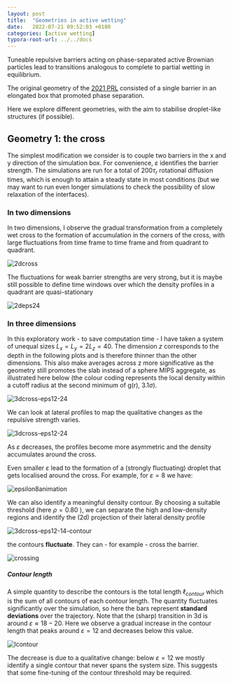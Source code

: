 ```yaml
---
layout: post
title:  "Geometries in active wetting"
date:   2022-07-21 09:52:03 +0100
categories: [active wetting]
typora-root-url: ../../docs
---
```


Tuneable repulsive barriers acting on phase-separated active Brownian particles lead to transitions analogous to complete to partial wetting in equilibrium.

The original geometry of the [2021 PRL]([10.1103/PhysRevLett.127.238002](https://doi.org/10.1103/PhysRevLett.127.238002)) consisted of a single barrier in an elongated box that promoted phase separation.

Here we explore different geometries, with the aim to stabilise droplet-like structures (if possible).



## Geometry 1: the cross

The simplest modification we consider is to couple two barriers in the x and y direction of the simulation box. For convenience, $\varepsilon$ identifies the barrier strength. The simulations are run for a total of $200\tau_r$ rotational diffusion times, which is enough to attain a steady state in most conditions (but we may want to run even longer simulations to check the possibility of slow relaxation of the interfaces).



### In two dimensions

In two dimensions, I observe the gradual transformation from a completely wet cross to the formation of accumulation in the corners of the cross, with large fluctuations from time frame to time frame and from quadrant to quadrant.

![2dcross](/images/WeetingCrossGeom/2dcross-eps24-32-48.png)

The fluctuations for weak barrier strengths are very strong, but it is maybe still possible to define time windows over which the density profiles in a quadrant are quasi-stationary



![2deps24](/images/WeetingCrossGeom/2d-eps24.gif)

### In three dimensions 

In this exploratory work - to save computation time - I have taken a system of unequal sizes $L_x = L_y= 2L_z = 40$. The dimension $z$ corresponds to the depth in the following plots and is therefore thinner than the other dimensions.  This also make averages across z more significative as the geometry still promotes the slab instead of a sphere MIPS aggregate, as illustrated here below (the colour coding represents the local density within a cutoff radius at the second minimum of g(r), $3.1\sigma$).

![3dcross-eps12-24](/images/WeetingCrossGeom/thickness-eps8.png)



We can look at lateral profiles to map the qualitative changes as the repulsive strength varies.



![3dcross-eps12-24](/images/WeetingCrossGeom/3dcross-eps12-24.png)



As $\varepsilon$ decreases, the profiles become more asymmetric and the density accumulates around the cross.

Even smaller $\varepsilon$ lead to the formation of a (strongly fluctuating) droplet that gets localised around the cross. For example, for $\varepsilon=8$ we have:

![epsilon8animation](/images/WeetingCrossGeom/eps8.gif)



We can also identify a meaningful density contour. By choosing a suitable threshold (here $\rho=0.80$ ), we can separate the high and low-density regions and identify the (2d) projection of their lateral density profile

![3dcross-eps12-14-contour](/images/WeetingCrossGeom/contours3d.png)



the contours **fluctuate**. They can - for example - cross the barrier.

![crossing](/images/WeetingCrossGeom/eps12-crossing-avg080.npy.png)

##### Contour length

A simple quantity to describe the contours is the total length $\ell_{contour}$ which is the sum of all contours of each contour length. The quantity fluctuates significantly over the simulation, so here the bars represent **standard deviations** over the trajectory. Note that the (sharp) transition in 3d is around $\varepsilon\approx18-20$. Here we observe a gradual increase in the contour length that peaks around $\varepsilon=12$ and decreases below this value. 



![lcontour](/images/WeetingCrossGeom/lcontour.png)

The decrease is due to a qualitative change: below $\varepsilon=12$  we mostly identify a single contour that never spans the system size. This suggests that some fine-tuning of the contour threshold may be required.
